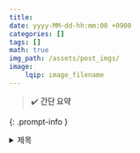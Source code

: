 ```yaml
---
title: 
date: yyyy-MM-dd-hh:mm:00 +0900
categories: []
tags: []
math: true
img_path: /assets/post_imgs/
image:
	lqip: image_filename
---
```



> ✔️ **간단 요약**  
> 
> 
{: .prompt-info }
> 


<details markdown="1">
<summary>제목</summary>

내용
</details>
